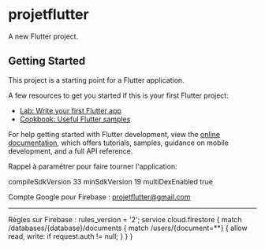 # projetflutter

A new Flutter project.

## Getting Started

This project is a starting point for a Flutter application.

A few resources to get you started if this is your first Flutter project:

- [Lab: Write your first Flutter app](https://docs.flutter.dev/get-started/codelab)
- [Cookbook: Useful Flutter samples](https://docs.flutter.dev/cookbook)

For help getting started with Flutter development, view the
[online documentation](https://docs.flutter.dev/), which offers tutorials,
samples, guidance on mobile development, and a full API reference.


Rappel à paramétrer pour faire tourner l'application: 

compileSdkVersion 33
minSdkVersion 19
multiDexEnabled true


Compte Google pour Firebase :
projetflutter@gmail.com 
*********

Règles sur Firebase :
rules_version = '2';
service cloud.firestore {
match /databases/{database}/documents {
match /users/{document=**} {
allow read, write: if request.auth != null;
}
}
}